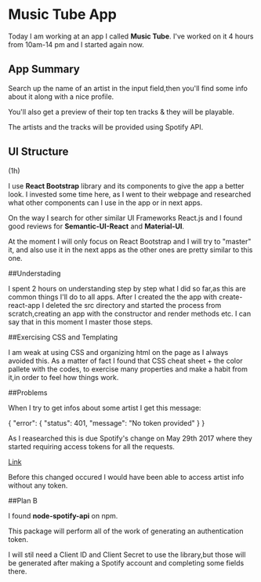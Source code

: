 # Music Tube App

Today I am working at an app I called **Music Tube**.
I've worked on it 4 hours from 10am-14 pm and I started again now.

## App Summary

Search up the name of an artist in the input field,then you'll find some info
about it along with a nice profile.

You'll also get a preview of their top ten tracks & they will be playable.

The artists and the tracks will be provided using Spotify API.

## UI Structure
(1h)

I use **React Bootstrap** library and its components to give the app a better look.
I invested some time here, as I went to their webpage and researched what other
components can I use in the app or in next apps.

On the way I search for other similar UI Frameworks React.js and I found good
reviews for **Semantic-UI-React** and **Material-UI**.

At the moment I will only focus on React Bootstrap and I will try to "master" it,
and also use it in the next apps as the other ones are pretty similar to this one.

##Understading

I spent 2 hours on understanding step by step what I did so far,as this are common
things I'll do to all apps.
After I created the the app with create-react-app I deleted the src directory and
started the process from scratch,creating an app with the constructor and render methods etc.
I can say that in this moment I master those steps.

##Exercising CSS and Templating

I am weak at using CSS and organizing html on the page as I always avoided this.
As a matter of fact I found that CSS cheat sheet + the color pallete with the codes,
to exercise many properties and make a habit from it,in order to feel how things work.

##Problems

When I try to get infos about some artist I get this message:

{
  "error": {
    "status": 401,
    "message": "No token provided"
  }
}

As I reasearched this is due Spotify's change on May 29th 2017 where they started requiring
access tokens for all the requests.

[Link](https://developer.spotify.com/news-stories/2017/01/27/removing-unauthenticated-calls-to-the-web-api/)

Before this changed occured I would have been able to access artist info without any token.

##Plan B

I found **node-spotify-api** on npm.

This package will perform all of the work of generating an authentication token.

I will stil need a Client ID and Client Secret to use the library,but those will
be generated after making a Spotify account and completing some fields there.
